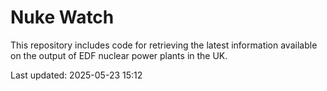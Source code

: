 # Nuke Watch

This repository includes code for retrieving the latest information available on the output of EDF nuclear power plants in the UK.

Last updated: 2025-05-23 15:12